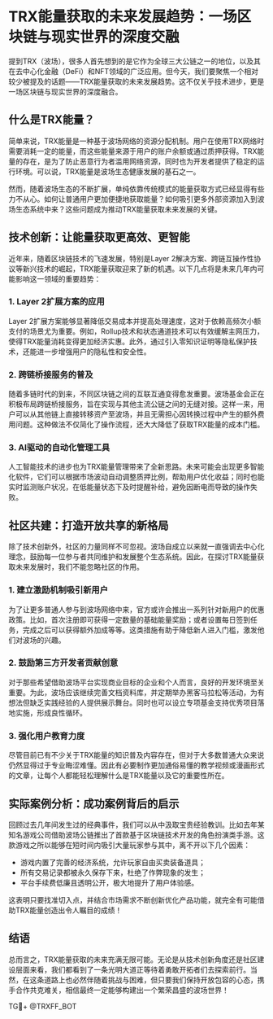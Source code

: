 # TRX能量获取的未来发展趋势：一场区块链与现实世界的深度交融

提到TRX（波场），很多人首先想到的是它作为全球三大公链之一的地位，以及其在去中心化金融（DeFi）和NFT领域的广泛应用。但今天，我们要聚焦一个相对较少被提及的话题——TRX能量获取的未来发展趋势。这不仅关乎技术进步，更是一场区块链与现实世界的深度融合。

## 什么是TRX能量？

简单来说，TRX能量是一种基于波场网络的资源分配机制。用户在使用TRX网络时需要消耗一定的能量，而这些能量来源于用户的账户余额或通过质押获得。TRX能量的存在，是为了防止恶意行为者滥用网络资源，同时也为开发者提供了稳定的运行环境。可以说，TRX能量是波场生态健康发展的基石之一。

然而，随着波场生态的不断扩展，单纯依靠传统模式的能量获取方式已经显得有些力不从心。如何让普通用户更加便捷地获取能量？如何吸引更多外部资源加入到波场生态系统中来？这些问题成为推动TRX能量获取未来发展的关键。

## 技术创新：让能量获取更高效、更智能

近年来，随着区块链技术的飞速发展，特别是Layer 2解决方案、跨链互操作性协议等新兴技术的崛起，TRX能量获取迎来了新的机遇。以下几点将是未来几年内可能影响这一领域的重要趋势：

### 1. Layer 2扩展方案的应用

Layer 2扩展方案能够显著降低交易成本并提高处理速度，这对于依赖高频次小额支付的场景尤为重要。例如，Rollup技术和状态通道技术可以有效缓解主网压力，使得TRX能量消耗变得更加经济实惠。此外，通过引入零知识证明等隐私保护技术，还能进一步增强用户的隐私性和安全性。

### 2. 跨链桥接服务的普及

随着多链时代的到来，不同区块链之间的互联互通变得愈发重要。波场基金会正在积极布局跨链桥接服务，旨在实现与其他主流公链之间的无缝对接。这样一来，用户可以从其他链上直接转移资产至波场，并且无需担心因转换过程中产生的额外费用问题。这种做法不仅简化了操作流程，还大大降低了获取TRX能量的成本门槛。

### 3. AI驱动的自动化管理工具

人工智能技术的进步也为TRX能量管理带来了全新思路。未来可能会出现更多智能化软件，它们可以根据市场波动自动调整质押比例，帮助用户优化收益；同时也能实时监测账户状况，在低能量状态下及时提醒补给，避免因断电而导致的操作失败。

## 社区共建：打造开放共享的新格局

除了技术创新外，社区的力量同样不可忽视。波场自成立以来就一直强调去中心化理念，鼓励每一位参与者共同维护和发展整个生态系统。因此，在探讨TRX能量获取未来发展时，我们不能忽略社区的作用。

### 1. 建立激励机制吸引新用户

为了让更多普通人参与到波场网络中来，官方或许会推出一系列针对新用户的优惠政策。比如，首次注册即可获得一定数量的基础能量奖励；或者设置每日签到任务，完成之后可以获得额外加成等等。这类措施有助于降低新人进入门槛，激发他们对波场的兴趣。

### 2. 鼓励第三方开发者贡献创意

对于那些希望借助波场平台实现商业目标的企业和个人而言，良好的开发环境至关重要。为此，波场应该继续完善文档资料库，并定期举办黑客马拉松等活动，为有想法但缺乏实践经验的人提供展示舞台。同时也可以设立专项基金支持优秀项目落地实施，形成良性循环。

### 3. 强化用户教育力度

尽管目前已有不少关于TRX能量的知识普及内容存在，但对于大多数普通大众来说仍然显得过于专业晦涩难懂。因此有必要制作更加通俗易懂的教学视频或漫画形式的文章，让每个人都能轻松理解什么是TRX能量以及它的重要性所在。

## 实际案例分析：成功案例背后的启示

回顾过去几年间发生过的经典事件，我们可以从中汲取宝贵经验教训。比如去年某知名游戏公司借助波场公链推出了首款基于区块链技术开发的角色扮演类手游。这款游戏之所以能够在短时间内吸引大量玩家参与其中，离不开以下几个因素：
- 游戏内置了完善的经济系统，允许玩家自由买卖装备道具；
- 所有交易记录都被永久保存下来，杜绝了作弊现象的发生；
- 平台手续费低廉且透明公开，极大地提升了用户体验感。

这表明只要找准切入点，并结合市场需求不断创新优化产品功能，就完全有可能借助TRX能量创造出令人瞩目的成绩！

## 结语

总而言之，TRX能量获取的未来充满无限可能。无论是从技术创新角度还是社区建设层面来看，我们都看到了一条光明大道正等待着勇敢开拓者们去探索前行。当然，在这条道路上也必然伴随着挑战与困难，但只要我们保持开放包容的心态，携手合作共克难关，相信最终一定能够构建出一个繁荣昌盛的波场世界！

TG💪+ @TRXFF_BOT